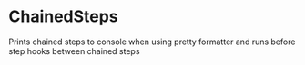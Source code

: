 ChainedSteps
============

Prints chained steps to console when using pretty formatter and runs before step hooks between chained steps
